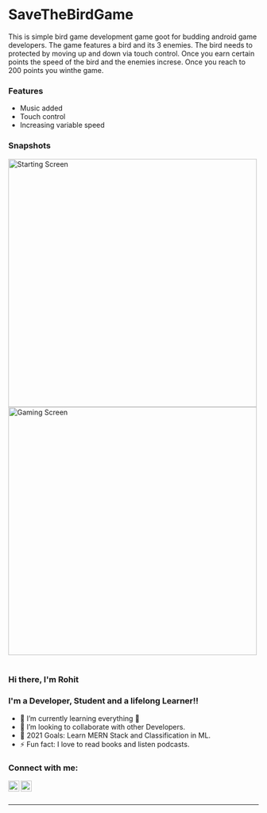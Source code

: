 

# SaveTheBirdGame

This is simple bird game development game goot for budding android game developers.
The game features a bird and its 3 enemies.
The bird needs to protected by moving up and down via touch control.
Once you earn certain points the speed of the bird and the enemies increse.
Once you reach to 200 points you winthe game.




### Features
- Music added
- Touch control
- Increasing variable speed

### Snapshots
<img  alt = "Starting Screen" width = "500px" src="https://user-images.githubusercontent.com/50266278/138504526-47434cdb-97f1-49c5-b008-b02c0dac11b2.jpeg" />
<img  alt = "Gaming Screen" width = "500px" src="https://user-images.githubusercontent.com/50266278/138504720-16ce67fb-e9ff-453f-8427-d11603ea707f.jpeg" />

<br />
<br />


### Hi there, I'm Rohit

### I'm a Developer, Student and a lifelong Learner!!

- 🌱 I’m currently learning everything 🤣
- 👯 I’m looking to collaborate with other Developers.
- 🥅 2021 Goals: Learn MERN Stack and Classification in ML.
- ⚡ Fun fact: I love to read books and listen podcasts.

### Connect with me:

[<img align="left" alt="Rohit | LinkedIn" width="22px" src="https://cdn.jsdelivr.net/npm/simple-icons@v3/icons/linkedin.svg" />][linkedin]
[<img align="left" alt="Rohit | Instagram" width="22px" src="https://cdn.jsdelivr.net/npm/simple-icons@v3/icons/instagram.svg" />][instagram]

<br />

<br />

---

[instagram]: https://www.instagram.com/l.m.rohit.das
[linkedin]: https://www.linkedin.com/in/rohit-kumar-d-89ba021b3
[nodejs]: https://nodejs.org/en
[expressjs]: https://expressjs.com


